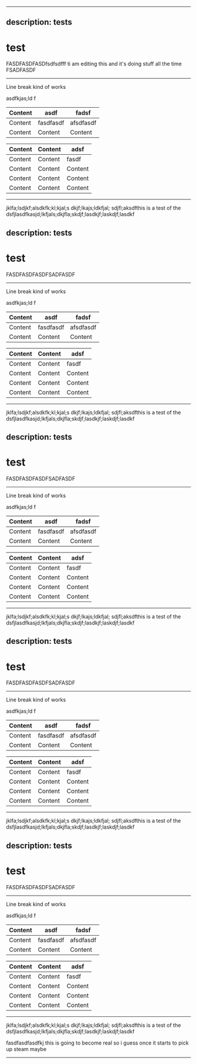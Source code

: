 ***

## description: tests

# test

FASDFASDFASDfsdfsdfff ti am editing this and it's doing stuff all the time FSADFASDF

***

Line break kind of works

asdfkjas;ld f

| Content | asdf      | fadsf     |
| ------- | --------- | --------- |
| Content | fasdfasdf | afsdfasdf |
| Content | Content   | Content   |



| Content | Content | adsf    |
| ------- | ------- | ------- |
| Content | Content | fasdf   |
| Content | Content | Content |
| Content | Content | Content |
| Content | Content | Content |

***

jklfa;lsdjkf;alsdkfk;kl;kjal;s dkjf;lkajs;ldkfjal; sdjfl;aksdfthis is a test of the dsfjlasdfkasjd;lkfjals;dkjfla;skdjf;lasdkjf;laskdjf;lasdkf

## description: tests

# test

FASDFASDFASDFSADFASDF

***

Line break kind of works

asdfkjas;ld f

| Content | asdf      | fadsf     |
| ------- | --------- | --------- |
| Content | fasdfasdf | afsdfasdf |
| Content | Content   | Content   |



| Content | Content | adsf    |
| ------- | ------- | ------- |
| Content | Content | fasdf   |
| Content | Content | Content |
| Content | Content | Content |
| Content | Content | Content |

***

jklfa;lsdjkf;alsdkfk;kl;kjal;s dkjf;lkajs;ldkfjal; sdjfl;aksdfthis is a test of the dsfjlasdfkasjd;lkfjals;dkjfla;skdjf;lasdkjf;laskdjf;lasdkf

## description: tests

# test

FASDFASDFASDFSADFASDF

***

Line break kind of works

asdfkjas;ld f

| Content | asdf      | fadsf     |
| ------- | --------- | --------- |
| Content | fasdfasdf | afsdfasdf |
| Content | Content   | Content   |



| Content | Content | adsf    |
| ------- | ------- | ------- |
| Content | Content | fasdf   |
| Content | Content | Content |
| Content | Content | Content |
| Content | Content | Content |

***

jklfa;lsdjkf;alsdkfk;kl;kjal;s dkjf;lkajs;ldkfjal; sdjfl;aksdfthis is a test of the dsfjlasdfkasjd;lkfjals;dkjfla;skdjf;lasdkjf;laskdjf;lasdkf

## description: tests

# test

FASDFASDFASDFSADFASDF

***

Line break kind of works

asdfkjas;ld f

| Content | asdf      | fadsf     |
| ------- | --------- | --------- |
| Content | fasdfasdf | afsdfasdf |
| Content | Content   | Content   |



| Content | Content | adsf    |
| ------- | ------- | ------- |
| Content | Content | fasdf   |
| Content | Content | Content |
| Content | Content | Content |
| Content | Content | Content |

***

jklfa;lsdjkf;alsdkfk;kl;kjal;s dkjf;lkajs;ldkfjal; sdjfl;aksdfthis is a test of the dsfjlasdfkasjd;lkfjals;dkjfla;skdjf;lasdkjf;laskdjf;lasdkf

## description: tests

# test

FASDFASDFASDFSADFASDF

***

Line break kind of works

asdfkjas;ld f

| Content | asdf      | fadsf     |
| ------- | --------- | --------- |
| Content | fasdfasdf | afsdfasdf |
| Content | Content   | Content   |



| Content | Content | adsf    |
| ------- | ------- | ------- |
| Content | Content | fasdf   |
| Content | Content | Content |
| Content | Content | Content |
| Content | Content | Content |

***

jklfa;lsdjkf;alsdkfk;kl;kjal;s dkjf;lkajs;ldkfjal; sdjfl;aksdfthis is a test of the dsfjlasdfkasjd;lkfjals;dkjfla;skdjf;lasdkjf;laskdjf;lasdkf

fasdfasdfasdfkj this is going to become real so i guess once it starts to pick up steam maybe

***



